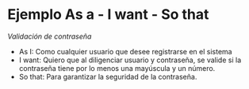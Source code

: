 # Ejemplo As a - I want - So that

*Validación de contraseña*

- As I: Como cualquier usuario que desee registrarse en el sistema
- I want: Quiero que al diligenciar usuario y contraseña, se valide si la contraseña tiene por lo menos una mayúscula y un número.
- So that: Para garantizar la seguridad de la contraseña.
